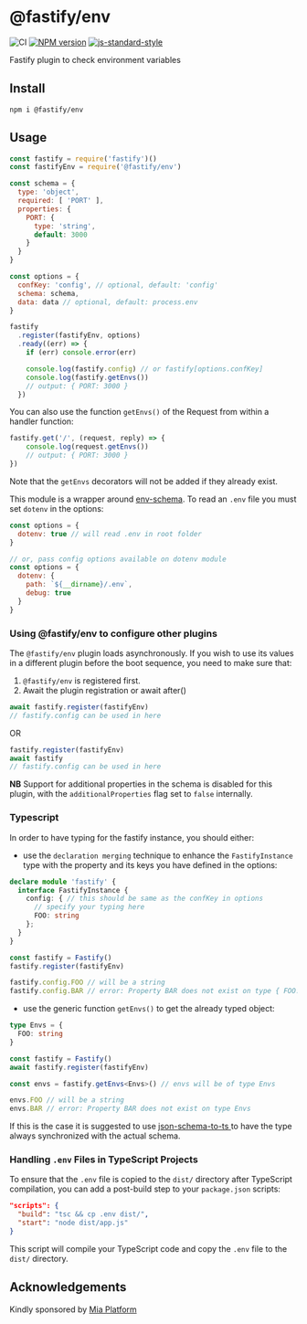 # @fastify/env

![CI](https://github.com/fastify/fastify-env/workflows/CI/badge.svg)
[![NPM version](https://img.shields.io/npm/v/@fastify/env.svg?style=flat)](https://www.npmjs.com/package/@fastify/env)
[![js-standard-style](https://img.shields.io/badge/code%20style-standard-brightgreen.svg?style=flat)](https://standardjs.com/)

Fastify plugin to check environment variables

## Install

```
npm i @fastify/env
```

## Usage

```js
const fastify = require('fastify')()
const fastifyEnv = require('@fastify/env')

const schema = {
  type: 'object',
  required: [ 'PORT' ],
  properties: {
    PORT: {
      type: 'string',
      default: 3000
    }
  }
}

const options = {
  confKey: 'config', // optional, default: 'config'
  schema: schema,
  data: data // optional, default: process.env
}

fastify
  .register(fastifyEnv, options)
  .ready((err) => {
    if (err) console.error(err)

    console.log(fastify.config) // or fastify[options.confKey]
    console.log(fastify.getEnvs())
    // output: { PORT: 3000 }
  })
```

You can also use the function `getEnvs()` of the Request from within a handler function: 
```js
fastify.get('/', (request, reply) => {
    console.log(request.getEnvs())
    // output: { PORT: 3000 }
})
```
Note that the `getEnvs` decorators will not be added if they already exist.

This module is a wrapper around [env-schema](https://www.npmjs.com/package/env-schema).
To read an `.env` file you must set `dotenv` in the options:

```js
const options = {
  dotenv: true // will read .env in root folder
}

// or, pass config options available on dotenv module
const options = {
  dotenv: {
    path: `${__dirname}/.env`,
    debug: true
  }
}

```
### Using @fastify/env to configure other plugins
The `@fastify/env` plugin loads asynchronously. If you wish to use its values in a different plugin before the boot sequence, you need to make sure that:
1. `@fastify/env` is registered first.
2. Await the plugin registration or await after()

```js
await fastify.register(fastifyEnv)
// fastify.config can be used in here
```

OR
```js
fastify.register(fastifyEnv)
await fastify
// fastify.config can be used in here
```
**NB** Support for additional properties in the schema is disabled for this plugin, with the `additionalProperties` flag set to `false` internally.

### Typescript
In order to have typing for the fastify instance, you should either:

- use the `declaration merging` technique to enhance the `FastifyInstance` type with the property and its keys you have defined in the options:

```typescript
declare module 'fastify' {
  interface FastifyInstance {
    config: { // this should be same as the confKey in options
      // specify your typing here
      FOO: string
    };
  }
}

const fastify = Fastify()
fastify.register(fastifyEnv)

fastify.config.FOO // will be a string
fastify.config.BAR // error: Property BAR does not exist on type { FOO: string }
```

- use the generic function `getEnvs()` to get the already typed object:

```typescript
type Envs = {
  FOO: string
}

const fastify = Fastify()
await fastify.register(fastifyEnv)

const envs = fastify.getEnvs<Envs>() // envs will be of type Envs

envs.FOO // will be a string
envs.BAR // error: Property BAR does not exist on type Envs
```
If this is the case it is suggested to use [json-schema-to-ts ](https://github.com/ThomasAribart/json-schema-to-ts) to have the type always synchronized with the actual schema. 

### Handling `.env` Files in TypeScript Projects

To ensure that the `.env` file is copied to the `dist/` directory after TypeScript compilation, you can add a post-build step to your `package.json` scripts:

```json
"scripts": {
  "build": "tsc && cp .env dist/",
  "start": "node dist/app.js"
}
```

This script will compile your TypeScript code and copy the `.env` file to the `dist/` directory.

## Acknowledgements

Kindly sponsored by [Mia Platform](https://www.mia-platform.eu/)
